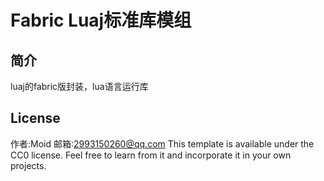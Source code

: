 # Fabric Luaj标准库模组

## 简介

luaj的fabric版封装，lua语言运行库

## License

作者:Moid
邮箱:2993150260@qq.com
This template is available under the CC0 license. Feel free to learn from it and incorporate it in your own projects.
